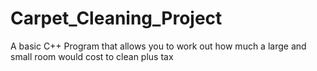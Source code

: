 # Carpet_Cleaning_Project
A basic C++ Program that allows you to work out how much a large and small room would cost to clean plus tax
